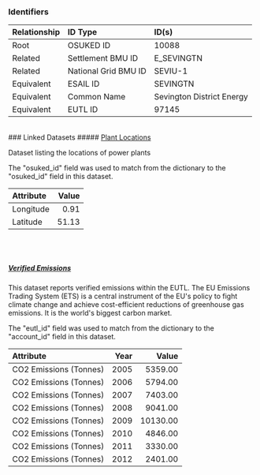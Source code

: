 ### Identifiers

| Relationship   | ID Type              | ID(s)                     |
|:---------------|:---------------------|:--------------------------|
| Root           | OSUKED ID            | 10088                     |
| Related        | Settlement BMU ID    | E_SEVINGTN                |
| Related        | National Grid BMU ID | SEVIU-1                   |
| Equivalent     | ESAIL ID             | SEVINGTN                  |
| Equivalent     | Common Name          | Sevington District Energy |
| Equivalent     | EUTL ID              | 97145                     |

<br>
### Linked Datasets
##### <a href="https://raw.githubusercontent.com/OSUKED/Dictionary-Datasets/main/datasets/plant-locations/datapackage.json">Plant Locations</a>

Dataset listing the locations of power plants

The "osuked_id" field was used to match from the dictionary to the "osuked_id" field in this dataset.

| Attribute   |   Value |
|:------------|--------:|
| Longitude   |    0.91 |
| Latitude    |   51.13 |

<br><br>
##### <a href="https://raw.githubusercontent.com/OSUKED/Dictionary-Datasets/main/datasets/verified-emissions/datapackage.json">Verified Emissions</a>

This dataset reports verified emissions within the EUTL. The EU Emissions Trading System (ETS) is a central instrument of the EU's policy to fight climate change and achieve cost-efficient reductions of greenhouse gas emissions. It is the world's biggest carbon market.

The "eutl_id" field was used to match from the dictionary to the "account_id" field in this dataset.

| Attribute              |   Year |    Value |
|:-----------------------|-------:|---------:|
| CO2 Emissions (Tonnes) |   2005 |  5359.00 |
| CO2 Emissions (Tonnes) |   2006 |  5794.00 |
| CO2 Emissions (Tonnes) |   2007 |  7403.00 |
| CO2 Emissions (Tonnes) |   2008 |  9041.00 |
| CO2 Emissions (Tonnes) |   2009 | 10130.00 |
| CO2 Emissions (Tonnes) |   2010 |  4846.00 |
| CO2 Emissions (Tonnes) |   2011 |  3330.00 |
| CO2 Emissions (Tonnes) |   2012 |  2401.00 |
